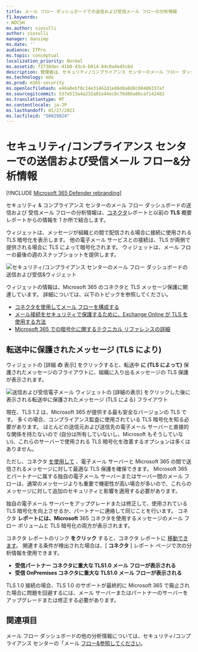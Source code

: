 ```yaml
---
title: メール フロー ダッシュボードでの送信および受信メール フローの分析情報
f1.keywords:
- NOCSH
ms.author: siosulli
author: siosulli
manager: dansimp
ms.date: ''
audience: ITPro
ms.topic: conceptual
localization_priority: Normal
ms.assetid: f2738dec-41b0-43c4-b814-84c0a4e45c6d
description: 管理者は、セキュリティ/コンプライアンス センターのメール フロー ダッシュボードで、送信メール フローと受信メール フロー&確認できます。
ms.technology: mdo
ms.prod: m365-security
ms.openlocfilehash: e46a0ebf0c14e31462d1e86d8a8d8c08486337af
ms.sourcegitcommit: 537e513a4a232a01e44ecbc76d86a8bcaf142482
ms.translationtype: MT
ms.contentlocale: ja-JP
ms.lasthandoff: 01/27/2021
ms.locfileid: "50029824"
---
```

# <a name="outbound-and-inbound-mail-flow-insight-in-the-security--compliance-center"></a>セキュリティ/コンプライアンス センターでの送信および受信メール フロー&分析情報

[!INCLUDE [Microsoft 365 Defender rebranding](../includes/microsoft-defender-for-office.md)]


セキュリティ & コンプライアンス センターのメール フロー [](mail-flow-insights-v2.md)ダッシュボードの送信および [](https://protection.office.com)受信メール フローの分析情報は、[コネクタ](view-mail-flow-reports.md#connector-report)レポートと以前の **TLS** 概要レポートからの情報を 1 か所で結合します。

ウィジェットは、メッセージが組織との間で配信される場合に接続に使用される TLS 暗号化を表示します。 他の電子メール サービスとの接続は、TLS が両側で提供される場合に TLS によって暗号化されます。 ウィジェットは、メール フローの最後の週のスナップショットを提供します。

![セキュリティ/コンプライアンス センターのメール フロー ダッシュボードの送信および受信&ウィジェット](../../media/mfi-outbound-and-inbound-mail-flow-report-widget.png)

ウィジェットの情報は、Microsoft 365 のコネクタと TLS メッセージ保護に関連しています。 詳細については、以下のトピックを参照してください。

- [コネクタを使用してメール フローを構成する](https://docs.microsoft.com/exchange/mail-flow-best-practices/use-connectors-to-configure-mail-flow/use-connectors-to-configure-mail-flow)
- [メール接続をセキュリティで保護するために、Exchange Online が TLS を使用する方法](https://docs.microsoft.com/microsoft-365/compliance/exchange-online-uses-tls-to-secure-email-connections)
- [Microsoft 365 での暗号化に関するテクニカル リファレンスの詳細](https://docs.microsoft.com/microsoft-365/compliance/technical-reference-details-about-encryption)

## <a name="message-protected-in-transit-by-tls"></a>転送中に保護されたメッセージ (TLS により)

ウィジェットの [詳細 **の** 表示] をクリックすると、転送中 **に (TLS によって)** 保護されたメッセージのフライアウトに、組織に入り出るメッセージの TLS 保護が表示されます。

![送信および受信電子メール ウィジェットの [詳細の表示] をクリックした後に表示される転送中に保護されたメッセージ (TLS による) フライアウト](../../media/mfi-outbound-and-inbound-mail-flow-report-details.png)

現在、TLS 1.2 は、Microsoft 365 が提供する最も安全なバージョンの TLS です。 多くの場合、コンプライアンス監査に使用されている TLS 暗号化を知る必要があります。 ほとんどの送信元および送信先の電子メール サーバーと直接的な関係を持たないので (自分は所有していないし、Microsoft もそうしていない)、これらのサーバーで使用される TLS 暗号化を改善するオプションは多くはありません。

ただし、コネクタ [を使用して](https://docs.microsoft.com/exchange/mail-flow-best-practices/use-connectors-to-configure-mail-flow/use-connectors-to-configure-mail-flow) 、電子メール サーバーと Microsoft 365 の間で送信されるメッセージに対して最適な TLS 保護を確保できます。 Microsoft 365 とパートナーに属する独自の電子メール サーバーまたはサーバー間のメール フローは、通常のメッセージよりも重要で機密性が高い場合が多いので、これらのメッセージに対して追加のセキュリティと影響を適用する必要があります。

独自の電子メール サーバーをアップグレードまたは修正して、使用されている TLS 暗号化を向上させるか、パートナーに連絡して同じことを行います。 コネクタ **レポートには、Microsoft** 365 コネクタを使用するメッセージのメール フロー ボリュームと TLS 暗号化の両方が表示されます。

コネクタ レポートのリンク **をクリック** すると、コネクタ レポートに [移動できます](view-mail-flow-reports.md#connector-report)。 関連する条件が検出された場合は、[ **コネクタ** ] レポート ページで次の分析情報を使用できます。

- **受信パートナー コネクタに重大な TLS1.0 メール フローが表示される**
- **受信 OnPremises コネクタに重大な TLS1.0 メール フローが表示される**

TLS 1.0 接続の場合、TLS 1.0 のサポートが最終的に Microsoft 365 で廃止された場合に問題を回避するには、メール サーバーまたはパートナーのサーバーをアップグレードまたは修正する必要があります。

## <a name="see-also"></a>関連項目

メール フロー ダッシュボードの他の分析情報については、セキュリティ/コンプライアンス センターの「メール [フロー&参照してください](mail-flow-insights-v2.md)。
